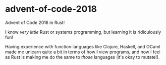 # advent-of-code-2018

Advent of Code 2018 in Rust!

I know _very little_ Rust or systems programming, but learning it is ridiculously fun!

Having experience with function languages like Clojure, Haskell, and OCaml made me
unlearn quite a bit in terms of how I view programs, and now I feel as Rust is making
me do the same to _those_ languages (it's okay to mutate!).
